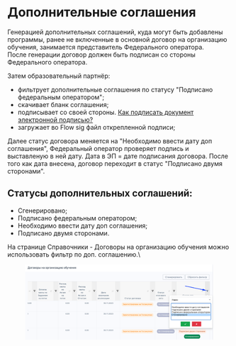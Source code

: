 # Дополнительные соглашения

Генерацией дополнительных соглашений, куда могут быть добавлены программы, ранее не включенные в основной договор на организацию обучения, занимается представитель Федерального оператора.\
После генерации договор должен быть подписан со стороны Федерального оператора.

Затем образовательный партнёр:

* фильтрует дополнительные соглашения по статусу "Подписано федеральным оператором";
* &#x20;скачивает бланк соглашения;
* &#x20;подписывает со своей стороны. [Как подписать документ электронной подписью?](../otvechaem-na-chasto-zadavaemye-voprosy/elektronnoe-podpisanie-dokumentov./)
* загружает во Flow sig файл открепленной подписи;

Далее статус договора меняется на "Необходимо ввести дату доп соглашения", Федеральный оператор проверяет подпись и выставленую в ней  дату. Дата в ЭП = дате подписания договора. После того как дата внесена,  договор переходит в статус "Подписано двумя сторонами".

## Статусы дополнительных соглашений:

* Сгенерировано;
* Подписано федеральным оператором;
* Необходимо ввести дату доп соглашения;
* Подписано двумя сторонами.

На странице Справочники - Договоры на организацию обучения можно использовать фильтр по доп. соглашению.\


<figure><img src="../.gitbook/assets/image.png" alt=""><figcaption></figcaption></figure>

